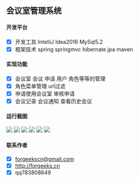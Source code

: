 ## 会议室管理系统
#### 开发平台 
 - [x] 开发工具 IntelliJ Idea2016  MySql5.2 
 - [x] 框架技术 spring springmvc hibernate jpa  maven 
#### 实现功能  
 - [x] 会议室 会议 申请 用户 角色等等的管理
 - [x] 角色菜单管理 url过滤
 - [x] 申请使用会议室 审核申请 
 - [x] 会议记录 会议通知 查看历史会议
#### 运行截图
![](https://raw.githubusercontent.com/forgeekscn/domt/master/note/trunk_v/t1.png) 
![](https://raw.githubusercontent.com/forgeekscn/domt/master/note/trunk_v/t2.png) 
![](https://raw.githubusercontent.com/forgeekscn/domt/master/note/trunk_v/t3.png) 
![](https://raw.githubusercontent.com/forgeekscn/domt/master/note/trunk_v/t4.png) 
![](https://raw.githubusercontent.com/forgeekscn/domt/master/note/trunk_v/t5.png) 
![](https://raw.githubusercontent.com/forgeekscn/domt/master/note/trunk_v/t6.png) 
#### 联系作者
- [x] forgeekscn@gmail.com
- [x] http://forgeeks.cn
- [x] qq783808649 
